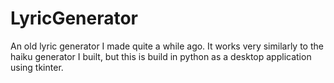 # LyricGenerator
An old lyric generator I made quite a while ago. It works very similarly to the haiku generator I built, but this is build in python as a desktop application using tkinter.
